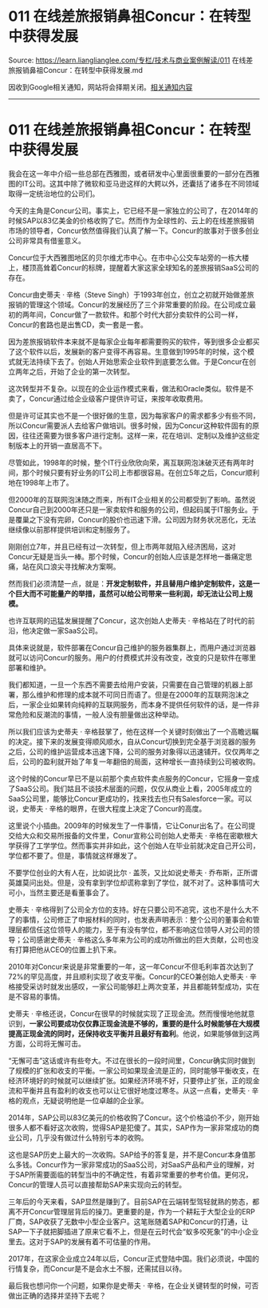 # 011 在线差旅报销鼻祖Concur：在转型中获得发展 

Source: https://learn.lianglianglee.com/专栏/技术与商业案例解读/011 在线差旅报销鼻祖Concur：在转型中获得发展.md

因收到Google相关通知，网站将会择期关闭。[相关通知内容](https://lumendatabase.org/notices/44265620)

---

# 011 在线差旅报销鼻祖Concur：在转型中获得发展

我会在这一年中介绍一些总部在西雅图，或者研发中心里面很重要的一部分在西雅图的IT公司。这其中除了微软和亚马逊这样的大鳄以外，还囊括了诸多在不同领域取得一定统治地位的公司们。

今天的主角是Concur公司。事实上，它已经不是一家独立的公司了，在2014年的时候SAP以83亿美金的价格收购了它。然而作为全球性的、云上的在线差旅报销市场的领导者，Concur依然值得我们认真了解一下。Concur的故事对于很多创业公司非常具有借鉴意义。

Concur位于大西雅图地区的贝尔维尤市中心。在市中心公交车站旁的一栋大楼上，楼顶高耸着Concur的标牌，提醒着大家这家全球知名的差旅报销SaaS公司的存在。

Concur由史蒂夫 · 辛格（Steve Singh）于1993年创立，创立之初就开始做差旅报销的管理这个领域。Concur的发展经历了三个非常重要的阶段。在公司成立最初的两年间，Concur做了一款软件。和那个时代大部分卖软件的公司一样，Concur的套路也是出售CD，卖一套是一套。

因为差旅报销软件本来就不是每家企业每年都需要购买的软件，等到很多企业都买了这个软件以后，发展新的客户变得不再容易。生意做到1995年的时候，这个模式就无法持续下去了。创始人开始思索企业软件到底要怎么做。于是Concur在创立两年之后，开始了企业的第一次转型。

这次转型并不复杂。以现在的企业运作模式来看，做法和Oracle类似。软件是不卖了，Concur通过给企业级客户提供许可证，来按年收取费用。

但是许可证其实也不是一个很好做的生意，因为每家客户的需求都多少有些不同，所以Concur需要派人去给客户做培训。很多时候，因为Concur这种软件固有的原因，往往还需要为很多客户进行定制。这样一来，花在培训、定制以及维护这些定制版本上的开销一直居高不下。

尽管如此，1998年的时候，整个IT行业欣欣向荣，离互联网泡沫破灭还有两年时间，那个时候只要有好业务的IT公司上市都很容易。在创立5年之后，Concur顺利地在1998年上市了。

但2000年的互联网泡沫随之而来，所有IT企业相关的公司都受到了影响。虽然说Concur自己到2000年还只是一家卖软件和服务的公司，但起码属于IT服务业。于是覆巢之下没有完卵，Concur的股价也迅速下滑。公司因为财务状况恶化，无法继续像以前那样提供培训和定制服务了。

刚刚创立7年，并且已经有过一次转型，但上市两年就陷入经济困局，这对Concur无疑是当头一棒。那个时候，Concur的创始人应该是怎样地一番痛定思痛，站在风口浪尖寻找解决方案啊。

然而我们必须清楚一点，就是：**开发定制软件，并且替用户维护定制软件，这是一个巨大而不可能量产的举措，虽然可以给公司带来一些利润，却无法让公司上规模。**

也许互联网的迅猛发展提醒了Concur，这次创始人史蒂夫 · 辛格站在了时代的前沿，他决定做一家SaaS公司。

具体来说就是，软件部署在Concur自己维护的服务器集群上，而用户通过浏览器就可以访问Concur的服务。用户的付费模式并没有改变，改变的只是软件在哪里部署和维护。

我们都知道，一旦一个东西不需要去给用户安装，只需要在自己管理的机器上部署，那么维护和修理的成本就不可同日而语了。但是在2000年的互联网泡沫之后，一家企业如果转向纯粹的互联网服务，而本身不提供任何软件的话，是一件非常危险和反潮流的事情，一般人没有胆量做出这种举动。

所以我们应该为史蒂夫 · 辛格鼓掌了，他在这样一个关键时刻做出了一个高瞻远瞩的决定。接下来的发展变得顺风顺水，自从Concur切换到完全基于浏览器的服务之后，公司的维护运营成本迅速下降，公司的服务对象得以迅速铺开。仅仅两年之后，公司的盈利就开始了年复一年翻倍的局面，这种增长一直持续到公司被收购。

这个时候的Concur早已不是以前那个卖点软件卖点服务的Concur，它摇身一变成了SaaS公司。我们姑且不谈技术层面的问题，仅仅从商业上看，2005年成立的SaaS公司里，能够比Concur更成功的，找来找去也只有Salesforce一家。可以说，史蒂夫 · 辛格的眼界，在很大程度上决定了Concur的高度。

这里说个小插曲。2009年的时候发生了一件事情，它让Conur出名了。在公司提交给大众和交易所报备的文件里，Conur宣称公司创始人史蒂夫 · 辛格在密歇根大学获得了工学学位。然而事实并非如此，这个创始人在毕业前就决定自己开公司，学位都不要了。但是，事情就这样爆发了。

不要学位创业的大有人在，比如说比尔 · 盖茨，又比如说史蒂夫 · 乔布斯，正所谓英雄莫问出处。但是，没有拿到学位却谎称拿到了学位，就不对了。这种事情可大可小，当然主要还是看董事会了。

史蒂夫 · 辛格得到了公司全方位的支持。好在只要公司不追究，这也不是什么大不了的事情，公司修正了申报材料的同时，也发表声明表示：整个公司的董事会和管理层都信任这位领导人的能力，至于有没有学位，都不影响这位领导人对公司的领导；公司感谢史蒂夫 · 辛格这么多年来为公司的成功所做出的巨大贡献，公司也没有打算把他从CEO的位置上扒下来。

2010年对Concur来说是非常重要的一年，这一年Concur不但毛利率首次达到了72%的罕见高度，并且顺利实现了收支平衡。Concur的CEO兼创始人史蒂夫 · 辛格接受采访时就发出感叹，一家公司能够赶上两次变革，并且都能转型成功，实在是不容易的事情。

史蒂夫 · 辛格还说，Concur在很早的时候就实现了正现金流。然而慢慢地他就意识到，**一家公司要成功仅仅靠正现金流是不够的，重要的是什么时候能够在大规模提高正现金流的同时，还保持收支平衡并且最好有盈利**。他说，如果能够做到这两方面，公司将无懈可击。

“无懈可击”这话或许有些夸大。不过在很长的一段时间里，Concur确实同时做到了规模的扩张和收支的平衡。一家公司如果现金流是正的，同时能够平衡收支，在经济环境好的时候就可以继续扩张。如果经济环境不好，只要停止扩张，正的现金流和平衡并且有盈利的收支也可以让它很好地度过寒冬。从这一点看，史蒂夫 · 辛格的观点，无疑说明他是一位卓越的企业家。

2014年，SAP公司以83亿美元的价格收购了Concur。这个价格溢价不少，刚开始很多人都不看好这次收购，觉得SAP是犯傻了。其实，SAP作为一家非常成功的商业公司，几乎没有做过什么特别亏本的收购。

这也是SAP历史上最大的一次收购。SAP给予的答复是，并不是Concur本身值那么多钱。Concur作为一家非常成功的SaaS公司，对SaaS产品和产业的理解，对于SAP所需要面临的转型当中的不确定性，有着非常重要的参考价值。更何况，Concur的管理人员可以直接帮助SAP来实现向云的转型。

三年后的今天来看，SAP显然是赚到了。目前SAP在云端转型驾轻就熟的势态，都离不开Concur管理层背后的操刀。更重要的是，作为一个耕耘于大型企业的ERP厂商，SAP收获了无数中小型企业客户。这笔账随着SAP和Concur的打通，让SAP一下子就把脚插进了原来它看不上，但是在云时代会“蚁多咬死象”的中小企业里去。这对于SAP的发展有着不可估量的作用。

2017年，在这家企业成立24年以后，Concur正式登陆中国。我们必须说，中国的行情复杂，而Concur是不是会水土不服，还需拭目以待。

最后我也想问你一个问题，如果你是史蒂夫 · 辛格，在企业关键转型的时候，可否做出正确的选择并坚持下去呢？